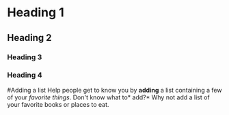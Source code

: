# Heading 1
## Heading 2
### Heading 3
### Heading 4

#Adding a list
Help people get to know you by **adding** a list containing a few of your _favorite things_. Don't know what to* add?* Why not add a list of your favorite books or places to eat.

